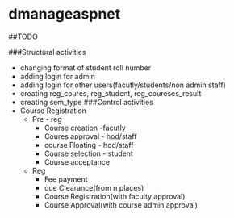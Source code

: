 # dmanageaspnet

##TODO

###Structural activities
* changing format of student roll number
* adding login for admin
* adding login for other users(facutly/students/non admin staff)
* creating reg_coures, reg_student, reg_coureses_result
* creating sem_type
###Control activities
* Course Registration
	* Pre  - reg
		* Course creation -facutly
		* Coures approval - hod/staff
		* course Floating - hod/staff
		* Course selection - student
		* Course acceptance
	* Reg	
		* Fee payment
		* due Clearance(from n places)
		* Course Registration(with faculty approval)
		* Course Approval(with course admin approval)
		  


